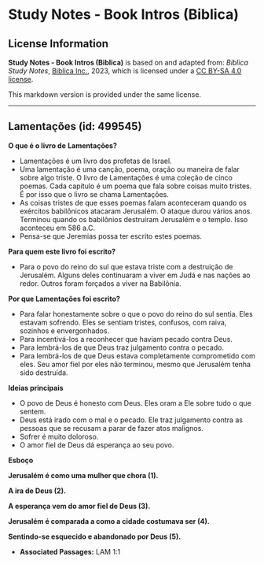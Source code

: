 # Study Notes - Book Intros (Biblica)

## License Information

**Study Notes - Book Intros (Biblica)** is based on and adapted from: _Biblica Study Notes_, [Biblica Inc.](https://www.biblica.com/), 2023, which is licensed under a [CC BY-SA 4.0 license](https://creativecommons.org/licenses/by-sa/4.0/legalcode.en).

This markdown version is provided under the same license.



--------------------------------

## Lamentações (id: 499545)

**O que é o livro de** **Lamentações?**

* Lamentações é um livro dos profetas de Israel.
* Uma lamentação é uma canção, poema, oração ou maneira de falar sobre algo triste. O livro de Lamentações é uma coleção de cinco poemas. Cada capítulo é um poema que fala sobre coisas muito tristes. É por isso que o livro se chama Lamentações.
* As coisas tristes de que esses poemas falam aconteceram quando os exércitos babilônicos atacaram Jerusalém. O ataque durou vários anos. Terminou quando os babilônios destruíram Jerusalém e o templo. Isso aconteceu em 586 a.C.
* Pensa\-se que Jeremias possa ter escrito estes poemas.

**Para quem este livro foi escrito?**

* Para o povo do reino do sul que estava triste com a destruição de Jerusalém. Alguns deles continuaram a viver em Judá e nas nações ao redor. Outros foram forçados a viver na Babilônia.

**Por que Lamentações foi escrito?**

* Para falar honestamente sobre o que o povo do reino do sul sentia. Eles estavam sofrendo. Eles se sentiam tristes, confusos, com raiva, sozinhos e envergonhados.
* Para incentivá\-los a reconhecer que haviam pecado contra Deus.
* Para lembrá\-los de que Deus traz julgamento contra o pecado.
* Para lembrá\-los de que Deus estava completamente comprometido com eles. Seu amor fiel por eles não terminou, mesmo que Jerusalém tenha sido destruída.

**Ideias principais**

* O povo de Deus é honesto com Deus. Eles oram a Ele sobre tudo o que sentem.
* Deus está irado com o mal e o pecado. Ele traz julgamento contra as pessoas que se recusam a parar de fazer atos malignos.
* Sofrer é muito doloroso.
* O amor fiel de Deus dá esperança ao seu povo.

**Esboço**

**Jerusalém é como uma mulher que chora (1\).**

**A ira de Deus (2\).**

**A esperança vem do amor fiel de Deus (3\).**

**Jerusalém é comparada a como a cidade costumava ser (4\).**

**Sentindo\-se esquecido e abandonado por Deus (5\).**

* **Associated Passages:** LAM 1:1

